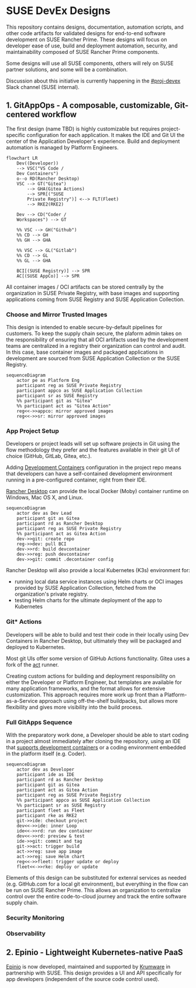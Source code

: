 # SUSE DevEx Designs

This repository contains designs, documentation, automation scripts, and other
code artifacts for validated designs for end-to-end software development on SUSE
Rancher Prime. These designs will focus on developer ease of use, build and
deployment automation, security, and maintainability composed of SUSE Rancher
Prime components.

Some designs will use all SUSE components, others will rely on SUSE partner
solutions, and some will be a combination. 

Discussion about this initiative is currently happening in the
[#proj-devex](https://app.slack.com/client/T02863RC2AC/C088797UWCA) Slack
channel (SUSE internal).

## 1. GitAppOps - A composable, customizable, Git-centered workflow 

The first design (name TBD) is highly customizable but requires project-specific
configuration for each application. It makes the IDE and Git UI the center of the
Application Developer's experience. Build and deployment automation is managed
by Platform Engineers.

```mermaid
flowchart LR
    Dev((Developer))
    --> VSC("VS Code /
    Dev Containers") 
    o--o RD(Rancher Desktop)
    VSC --> GT("Gitea")
        --> GHA(Gitea Actions)
        --> SPR[("SUSE 
        Private Registry")] <--> FLT(Fleet)
        --> RKE2(RKE2)

    Dev --> CD("Coder /
    Workspaces") --> GT

    %% VSC --> GH("Github")
    %% CD --> GH
    %% GH --> GHA

    %% VSC --> GL("Gitlab")
    %% CD --> GL
    %% GL --> GHA

    BCI[(SUSE Registry)] --> SPR
    AC[(SUSE AppCo)] --> SPR
```

All container images / OCI artifacts can be stored centrally by the organization
in SUSE Private Registry, with base images and supporting applications coming
from SUSE Registry and SUSE Application Collection. 

### Choose and Mirror Trusted Images 

This design is intended to enable secure-by-default pipelines for customers. To
keep the supply chain secure, the plaform admin takes on the responsibility of
ensuring that all OCI artifacts used by the development teams are centralized in
a registry their organization can control and audit. In this case, base
container images and packaged applications in development are sourced from SUSE
Application Collection or the SUSE Registry. 

```mermaid
sequenceDiagram
    actor pe as Platform Eng 
    participant reg as SUSE Private Registry
    participant appco as SUSE Application Collection
    participant sr as SUSE Registry
    %% participant git as "Gitea"
    %% participant act as "Gitea Action" 
    reg<<->>appco: mirror approved images
    reg<<->>sr: mirror approved images
```


### App Project Setup

Developers or project leads will set up software projects in Git using the flow
methodology they prefer and the features available in their git UI of choice
(GitHub, GitLab, Gitea, etc.). 

Adding [Development Containers](https://containers.dev/) configuration in the
project repo means that developers can have a self-contained development
environment running in a pre-configured container, right from their IDE. 

[Rancher Desktop](https://rancherdesktop.io/) can provide the local Docker
(Moby) container runtime on Windows, Mac OS X, and Linux. 

```mermaid
sequenceDiagram
    actor dev as Dev Lead
    participant git as Gitea
    participant rd as Rancher Desktop
    participant reg as SUSE Private Registry
    %% participant act as Gitea Action 
    dev->>git: create repo
    reg->>dev: pull BCI
    dev->>rd: build devcontainer
    dev->>reg: push devcontainer 
    dev->>git: commit .decontainer config
```

Rancher Desktop will also provide a local Kubernetes (K3s) environment for:

* running local data service instances using Helm charts or OCI
  images provided by SUSE Application Collection, fetched from the
  organization's private registry. 
* testing Helm charts for the ultimate deployment of the app to Kubernetes

### Git* Actions

Developers will be able to build and test their code in their locally using Dev
Containers in Rancher Desktop, but ultimately they will be packaged and deployed
to Kubernetes. 

Most git UIs offer some version of GitHub Actions functionality. Gitea uses a
fork of the [act](https://github.com/nektos/act) runner.

Creating custom actions for building and deployment responsibility on either the
Developer or Platform Engineer, but templates are available for many application
frameworks, and the format allows for extensive customization. This approach
requires more work up front than a Platform-as-a-Service approach using
off-the-shelf buildpacks, but allows more flexibility and gives more visibility
into the build process.

### Full GitApps Sequence

With the preparatory work done, a Developer should be able to start coding in a
project almost immediately after cloning the repository, using an IDE that 
[supports development containers](https://containers.dev/supporting#editors) or
a coding environment embedded in the platform itself (e.g. Coder).

```mermaid
sequenceDiagram
    actor dev as Developer
    participant ide as IDE
    participant rd as Rancher Desktop
    participant git as Gitea
    participant act as Gitea Action 
    participant reg as SUSE Private Registry
    %% participant appco as SUSE Application Collection
    %% participant sr as SUSE Registry
    participant fleet as Fleet
    participant rke as RKE2
    git->>ide: checkout project
    dev<<->>ide: inner Loop
    ide<<->>rd: run dev container
    dev<<->>rd: preview & test
    ide->>git: commit and tag
    git->>act: trigger build
    act->>reg: save app image 
    act->>reg: save Helm chart 
    reg<<->>fleet: trigger update or deploy
    fleet<<->>rke: deploy or update 

```

Elements of this design can be substituted for extenral services as needed (e.g.
GitHub.com for a local git environment), but everything in the flow can be run
on SUSE Rancher Prime. This allows an organization to centralize control over
the entire code-to-cloud journey and track the entire software supply chain. 

### Security Monitoring 

### Observability 

## 2. Epinio - Lightweight Kubernetes-native PaaS

[Epinio](https://epinio.io/) is now developed, maintained and supported by
[Krumware](https://krum.io) in partnership with SUSE. This design provides a UI
and API specifically for app developers (independent of the source code control
used).

